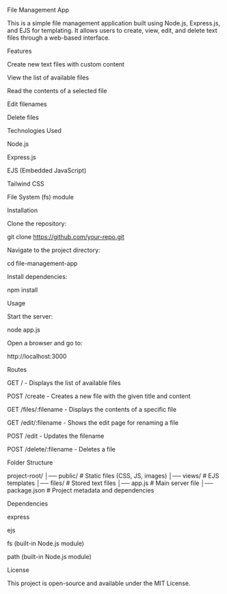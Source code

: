 File Management App

This is a simple file management application built using Node.js, Express.js, and EJS for templating. It allows users to create, view, edit, and delete text files through a web-based interface.

Features

Create new text files with custom content

View the list of available files

Read the contents of a selected file

Edit filenames

Delete files

Technologies Used

Node.js

Express.js

EJS (Embedded JavaScript)

Tailwind CSS

File System (fs) module

Installation

Clone the repository:

git clone https://github.com/your-repo.git

Navigate to the project directory:

cd file-management-app

Install dependencies:

npm install

Usage

Start the server:

node app.js

Open a browser and go to:

http://localhost:3000

Routes

GET / - Displays the list of available files

POST /create - Creates a new file with the given title and content

GET /files/:filename - Displays the contents of a specific file

GET /edit/:filename - Shows the edit page for renaming a file

POST /edit - Updates the filename

POST /delete/:filename - Deletes a file

Folder Structure

project-root/
│── public/            # Static files (CSS, JS, images)
│── views/             # EJS templates
│── files/             # Stored text files
│── app.js             # Main server file
│── package.json       # Project metadata and dependencies

Dependencies

express

ejs

fs (built-in Node.js module)

path (built-in Node.js module)

License

This project is open-source and available under the MIT License.

